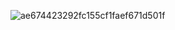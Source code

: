 ![ae674423292fc155cf1faef671d501f](C:\Users\Administrator\Desktop\学习\4.大三上\笔记\learn-git\my-git-note\note.assets\ae674423292fc155cf1faef671d501f-1704874829949-2.jpg)
